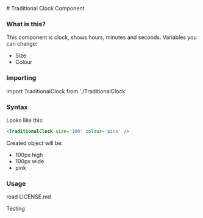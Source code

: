 
<html>
# Traditional Clock Component

### What is this?

This component is clock, shows hours, minutes and seconds. Variables you can change:

- Size
- Colour

### Importing

import TraditionalClock from './TraditionalClock'

### Syntax
Looks like this:
```html
<TraditionalClock size='100' colour='pink' />
```

Created object will be:

- 100px high
- 100px wide
- pink

### Usage
read LICENSE.md

  <div>Testing</div>
  </html>


